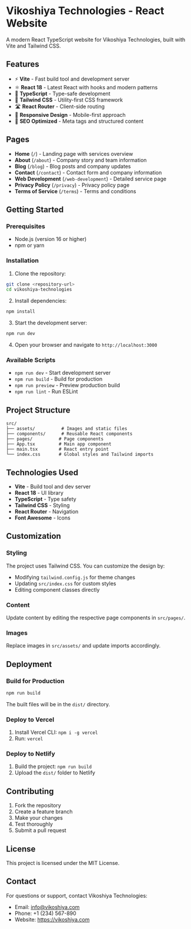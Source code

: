 # Vikoshiya Technologies - React Website

A modern React TypeScript website for Vikoshiya Technologies, built with Vite and Tailwind CSS.

## Features

- ⚡ **Vite** - Fast build tool and development server
- ⚛️ **React 18** - Latest React with hooks and modern patterns
- 🔷 **TypeScript** - Type-safe development
- 🎨 **Tailwind CSS** - Utility-first CSS framework
- 🛣️ **React Router** - Client-side routing
- 📱 **Responsive Design** - Mobile-first approach
- 🎯 **SEO Optimized** - Meta tags and structured content

## Pages

- **Home** (`/`) - Landing page with services overview
- **About** (`/about`) - Company story and team information
- **Blog** (`/blog`) - Blog posts and company updates
- **Contact** (`/contact`) - Contact form and company information
- **Web Development** (`/web-development`) - Detailed service page
- **Privacy Policy** (`/privacy`) - Privacy policy page
- **Terms of Service** (`/terms`) - Terms and conditions

## Getting Started

### Prerequisites

- Node.js (version 16 or higher)
- npm or yarn

### Installation

1. Clone the repository:
```bash
git clone <repository-url>
cd vikoshiya-technologies
```

2. Install dependencies:
```bash
npm install
```

3. Start the development server:
```bash
npm run dev
```

4. Open your browser and navigate to `http://localhost:3000`

### Available Scripts

- `npm run dev` - Start development server
- `npm run build` - Build for production
- `npm run preview` - Preview production build
- `npm run lint` - Run ESLint

## Project Structure

```
src/
├── assets/          # Images and static files
├── components/      # Reusable React components
├── pages/          # Page components
├── App.tsx         # Main app component
├── main.tsx        # React entry point
└── index.css       # Global styles and Tailwind imports
```

## Technologies Used

- **Vite** - Build tool and dev server
- **React 18** - UI library
- **TypeScript** - Type safety
- **Tailwind CSS** - Styling
- **React Router** - Navigation
- **Font Awesome** - Icons

## Customization

### Styling
The project uses Tailwind CSS. You can customize the design by:
- Modifying `tailwind.config.js` for theme changes
- Updating `src/index.css` for custom styles
- Editing component classes directly

### Content
Update content by editing the respective page components in `src/pages/`.

### Images
Replace images in `src/assets/` and update imports accordingly.

## Deployment

### Build for Production
```bash
npm run build
```

The built files will be in the `dist/` directory.

### Deploy to Vercel
1. Install Vercel CLI: `npm i -g vercel`
2. Run: `vercel`

### Deploy to Netlify
1. Build the project: `npm run build`
2. Upload the `dist/` folder to Netlify

## Contributing

1. Fork the repository
2. Create a feature branch
3. Make your changes
4. Test thoroughly
5. Submit a pull request

## License

This project is licensed under the MIT License.

## Contact

For questions or support, contact Vikoshiya Technologies:
- Email: info@vikoshiya.com
- Phone: +1 (234) 567-890
- Website: https://vikoshiya.com 